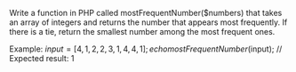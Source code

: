 Write a function in PHP called mostFrequentNumber($numbers) that takes an array of integers and returns the number that appears most frequently.
If there is a tie, return the smallest number among the most frequent ones.

Example:
$input = [4, 1, 2, 2, 3, 1, 4, 4, 1];
echo mostFrequentNumber($input); // Expected result: 1
